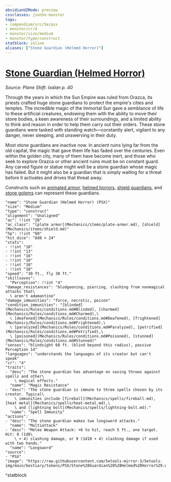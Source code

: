 ```yaml
---
obsidianUIMode: preview
cssclasses: json5e-monster
tags:
- compendium/src/5e/psx
- monster/cr/4
- monster/size/medium
- monster/type/construct
statblock: inline
aliases: ["Stone Guardian (Helmed Horror)"]
---
```

# [Stone Guardian (Helmed Horror)](Mechanics\bestiary\construct/stone-guardian-helmed-horror-psx.md)
*Source: Plane Shift: Ixalan p. 40*  

Through the years in which the Sun Empire was ruled from Orazca, its priests crafted huge stone guardians to protect the empire's cities and temples. The incredible magic of the Immortal Sun gave a semblance of life to these artificial creatures, endowing them with the ability to move their stone bodies, a keen awareness of their surroundings, and a limited ability to think and reason in order to help them carry out their orders. These stone guardians were tasked with standing watch—constantly alert, vigilant to any danger, never sleeping, and unswerving in their duty.

Most stone guardians are inactive now. In ancient ruins lying far from the old capital, the magic that gave them life has faded over the centuries. Even within the golden city, many of them have become inert, and those who seek to explore Orazca or other ancient ruins must be on constant guard. Any carved figure or statue might well be a stone guardian whose magic has failed. But it might also be a guardian that is simply waiting for a threat before it activates and drives that threat away.

Constructs such as [animated armor](Mechanics/bestiary/construct/animated-armor.md), [helmed horrors](Mechanics/bestiary/construct/helmed-horror.md), [shield guardians](Mechanics/bestiary/construct/shield-guardian.md), and [stone golems](Mechanics/bestiary/construct/stone-golem.md) can represent these guardians.

```statblock
"name": "Stone Guardian (Helmed Horror) (PSX)"
"size": "Medium"
"type": "construct"
"alignment": "Unaligned"
"ac": !!int "20"
"ac_class": "[plate armor](Mechanics/items/plate-armor.md), [shield](Mechanics/items/shield.md)"
"hp": !!int "60"
"hit_dice": "8d8 + 24"
"stats":
- !!int "18"
- !!int "13"
- !!int "16"
- !!int "10"
- !!int "10"
- !!int "10"
"speed": "30 ft., fly 30 ft."
"skillsaves":
  "Perception": !!int "4"
"damage_resistances": "bludgeoning, piercing, slashing from nonmagical attacks that\
  \ aren't adamantine"
"damage_immunities": "force, necrotic, poison"
"condition_immunities": "[blinded](Mechanics/Rules/conditions.md#Blinded), [charmed](Mechanics/Rules/conditions.md#Charmed),\
  \ [deafened](Mechanics/Rules/conditions.md#Deafened), [frightened](Mechanics/Rules/conditions.md#Frightened),\
  \ [paralyzed](Mechanics/Rules/conditions.md#Paralyzed), [petrified](Mechanics/Rules/conditions.md#Petrified),\
  \ [poisoned](Mechanics/Rules/conditions.md#Poisoned), [stunned](Mechanics/Rules/conditions.md#Stunned)"
"senses": "blindsight 60 ft. (blind beyond this radius), passive Perception 14"
"languages": "understands the languages of its creator but can't speak"
"cr": "4"
"traits":
- "desc": "The stone guardian has advantage on saving throws against spells and other\
    \ magical effects."
  "name": "Magic Resistance"
- "desc": "The stone guardian is immune to three spells chosen by its creator. Typical\
    \ immunities include [fireball](Mechanics/spells/fireball.md), [heat metal](Mechanics/spells/heat-metal.md),\
    \ and [lightning bolt](Mechanics/spells/lightning-bolt.md)."
  "name": "Spell Immunity"
"actions":
- "desc": "The stone guardian makes two longsword attacks."
  "name": "Multiattack"
- "desc": "Melee Weapon Attack: +6 to hit, reach 5 ft., one target. Hit: 8 (1d8\
    \ + 4) slashing damage, or 9 (1d10 + 4) slashing damage if used with two hands."
  "name": "Longsword"
"source":
- "PSX"
"image": "https://raw.githubusercontent.com/5etools-mirror-3/5etools-img/main/bestiary/tokens/PSX/Stone%20Guardian%20%28Helmed%20Horror%29.webp"
```
^statblock
